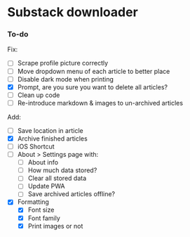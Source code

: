 # Substack downloader

### To-do

Fix:

- [ ] Scrape profile picture correctly
- [ ] Move dropdown menu of each article to better place
- [ ] Disable dark mode when printing
- [x] Prompt, are you sure you want to delete all articles?
- [ ] Clean up code
- [ ] Re-introduce markdown & images to un-archived articles

Add:

- [ ] Save location in article
- [x] Archive finished articles
- [ ] iOS Shortcut
- [ ] About > Settings page with:
  - [ ] About info
  - [ ] How much data stored?
  - [ ] Clear all stored data
  - [ ] Update PWA
  - [ ] Save archived articles offline?
- [x] Formatting
  - [x] Font size
  - [x] Font family
  - [x] Print images or not
